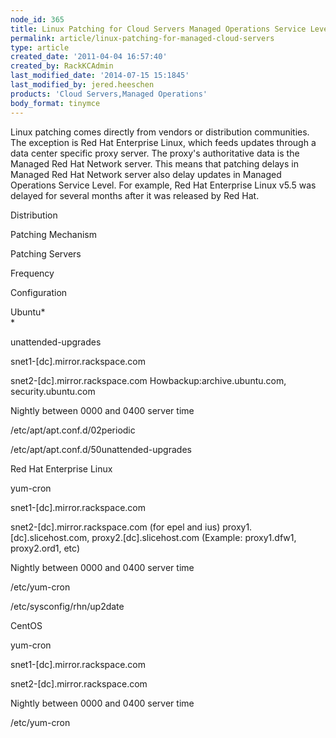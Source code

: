 ```yaml
---
node_id: 365
title: Linux Patching for Cloud Servers Managed Operations Service Level
permalink: article/linux-patching-for-managed-cloud-servers
type: article
created_date: '2011-04-04 16:57:40'
created_by: RackKCAdmin
last_modified_date: '2014-07-15 15:1845'
last_modified_by: jered.heeschen
products: 'Cloud Servers,Managed Operations'
body_format: tinymce
---
```


Linux patching comes directly from vendors or distribution communities.
The exception is Red Hat Enterprise Linux, which feeds updates through a
data center specific proxy server. The proxy's authoritative data is the
Managed Red Hat Network server. This means that patching delays in
Managed Red Hat Network server also delay updates in Managed Operations
Service Level. For example, Red Hat Enterprise Linux v5.5 was delayed
for several months after it was released by Red Hat.

Distribution

Patching Mechanism

Patching Servers

Frequency

Configuration

Ubuntu*\
*

unattended-upgrades

snet1-[dc].mirror.rackspace.com

snet2-[dc].mirror.rackspace.com Howbackup:archive.ubuntu.com,
security.ubuntu.com

Nightly between 0000 and 0400 server time

/etc/apt/apt.conf.d/02periodic

/etc/apt/apt.conf.d/50unattended-upgrades

Red Hat Enterprise Linux

yum-cron

snet1-[dc].mirror.rackspace.com

snet2-[dc].mirror.rackspace.com (for epel and ius)
proxy1.[dc].slicehost.com, proxy2.[dc].slicehost.com (Example:
proxy1.dfw1, proxy2.ord1, etc)

Nightly between 0000 and 0400 server time

/etc/yum-cron

/etc/sysconfig/rhn/up2date

CentOS

yum-cron

snet1-[dc].mirror.rackspace.com

snet2-[dc].mirror.rackspace.com

Nightly between 0000 and 0400 server time

/etc/yum-cron

 

